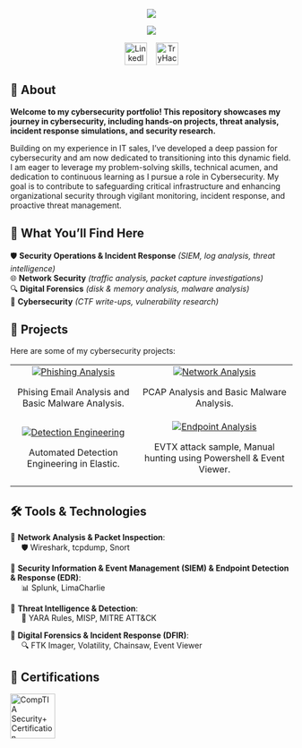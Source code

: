 <p align="center">
  <!-- Typing SVG by DenverCoder1 - https://github.com/DenverCoder1/readme-typing-svg -->
  <a href="https://github.com/DenverCoder1/readme-typing-svg">
    <img src="https://readme-typing-svg.demolab.com/?lines=GREGORY%20DANDOY;&font=Space&Mono&center=true&width=440&height=45&color=0099cc&vCenter=true&repeat=false&size=50&duration=1" /></a>
</p>
<p align="center">
  <!-- Typing SVG by DenverCoder1 - https://github.com/DenverCoder1/readme-typing-svg -->
  <a href="https://github.com/DenverCoder1/readme-typing-svg">
    <img src="https://readme-typing-svg.demolab.com/?lines=Cybersecurity%20Analyst;Always%20learning,%20Always%20hunting.&font=Fira%20Code&center=true&width=440&height=45&color=00D9E1&vCenter=true&pause=1000&size=22" /></a>
</p>

<p align="center">
<a href="https://www.linkedin.com/in/gregorydandoy/"><img width="40px" alt="LinkedIn" title="LinkedIn" src="https://i.imgur.com/gnaSSi4.png" /></a>
&nbsp;&nbsp;
<a href="https://tryhackme.com/p/Synyster6415"><img src="https://i.imgur.com/MuuXCyp.png" alt="TryHackMe Logo" width="40px" >
</a>
</p>

## 🔐 About
<p>
<b> Welcome to my cybersecurity portfolio! This repository showcases my journey in cybersecurity, including hands-on projects, threat analysis, incident response simulations, and security research. </b>
<p>
<p>
  Building on my experience in IT sales, I’ve developed a deep passion for cybersecurity and am now dedicated to transitioning into this dynamic field. I am eager to leverage my problem-solving skills, technical acumen, and dedication to continuous learning as I pursue a role in Cybersecurity. My goal is to contribute to safeguarding critical infrastructure and enhancing organizational security through vigilant monitoring, incident response, and proactive threat management.
</p>

## 📂 What You’ll Find Here

<p>
🛡️ <b>Security Operations & Incident Response</b> <i>(SIEM, log analysis, threat intelligence)</i> <br>
🌐 <b>Network Security</b> <i>(traffic analysis, packet capture investigations)</i> <br>
🔍 <b>Digital Forensics</b> <i>(disk & memory analysis, malware analysis)</i> <br>
🎯 <b>Cybersecurity</b> <i>(CTF write-ups, vulnerability research)</i> <br>
</p>

## 🚀 Projects  

Here are some of my cybersecurity projects:  
  
<table border-color="red">
  <tr>
    <td align="center">
      <a href="https://github.com/ExiaSec/Phishing-Analysis/tree/main">
        <img src="https://img.shields.io/badge/-Phishing Analysis-000?style=for-the-badge&logo=github" alt="Phishing Analysis"/>
      </a>
      <p>Phising Email Analysis and Basic Malware Analysis.</p>
    </td>
    <td align="center">
      <a href="https://github.com/ExiaSec/PCAP-Analysis">
        <img src="https://img.shields.io/badge/-Network Analysis-000?style=for-the-badge&logo=github" alt="Network Analysis"/>
      </a>
      <p>PCAP Analysis and Basic Malware Analysis.</p>
    </td>
  </tr>
  <tr>
    <td align="center">
      <a href="https://github.com/ExiaSec/detection-engineering">
        <img src="https://img.shields.io/badge/-Detection Engineering-000?style=for-the-badge&logo=github" alt="Detection Engineering"/>
      </a>
      <p>Automated Detection Engineering in Elastic.</p>
    </td>
    <td align="center">
      <a href="YOUR_PROJECT_LINK">
        <img src="https://img.shields.io/badge/-Endpoint Analysis-000?style=for-the-badge&logo=github" alt="Endpoint Analysis"/>
      </a>
      <p>EVTX attack sample, Manual hunting using Powershell & Event Viewer.</p>
    </td>
  </tr>
</table>



## 🛠️ Tools & Technologies

🔹 **Network Analysis & Packet Inspection**:  
&nbsp;&nbsp;&nbsp;&nbsp; 🛡️ Wireshark, tcpdump, Snort  

🔹 **Security Information & Event Management (SIEM) & Endpoint Detection & Response (EDR)**:  
&nbsp;&nbsp;&nbsp;&nbsp; 📊 Splunk, LimaCharlie  

🔹 **Threat Intelligence & Detection**:  
&nbsp;&nbsp;&nbsp;&nbsp; 🧠 YARA Rules, MISP, MITRE ATT&CK  

🔹 **Digital Forensics & Incident Response (DFIR)**:  
&nbsp;&nbsp;&nbsp;&nbsp; 🔍 FTK Imager, Volatility, Chainsaw, Event Viewer 


## 📜 Certifications
<div>
  <img src="https://security.ine.com/wp-content/uploads/2024/06/CompTIA-Security-300x251.png" alt="CompTIA Security+ Certification" width="80"/>
</div>
